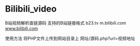 # Bilibili_video
B站视频解析直链源码
支持的B站链接格式
b23.tv
m.bilibili.com
www.bilibili.com


使用方法
将PHP文件上传到网站目录上
网址/源码.php?url=视频地址
